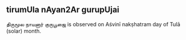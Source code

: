 ## tirumUla nAyan2Ar gurupUjai

திருமூல நாயனார் குருபூஜை is observed on Aśvinī nakṣhatram day of Tulā (solar) month.



